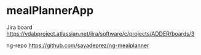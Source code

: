 # mealPlannerApp

Jira board
https://vdabproject.atlassian.net/jira/software/c/projects/ADDER/boards/3

ng-repo
https://github.com/sayadeprez/ng-mealplanner
